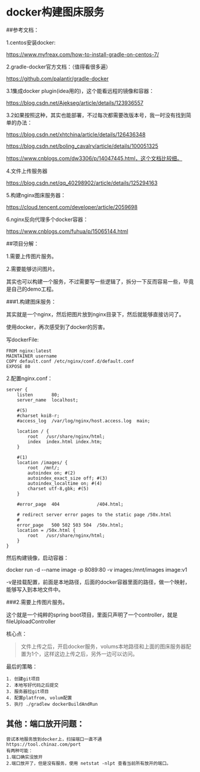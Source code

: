 # docker构建图床服务

##参考文档：

1.centos安装docker:

https://www.myfreax.com/how-to-install-gradle-on-centos-7/

2.gradle-docker官方文档：（值得看很多遍）

https://github.com/palantir/gradle-docker

3.1集成docker plugin(idea用的)，这个能看远程的镜像和容器：

https://blog.csdn.net/Ajekseg/article/details/123936557

3.2如果按照这种，其实也能部署，不过每次都需要改版本号，我一时没有找到简单的办法：

https://blog.csdn.net/xhtchina/article/details/126436348

https://blog.csdn.net/boling_cavalry/article/details/100051325

https://www.cnblogs.com/dw3306/p/14047445.html，这个文档比较细。

4.文件上传服务器

https://blog.csdn.net/qq_40298902/article/details/125294163

5.构建nginx图床服务器：

https://cloud.tencent.com/developer/article/2059698

6.nginx反向代理多个docker容器：

https://www.cnblogs.com/fuhua/p/15065144.html

##项目分解：

1.需要上传图片服务。

2.需要能够访问图片。

其实也可以构建一个服务，不过需要写一些逻辑了，拆分一下反而容易一些，毕竟是自己的demo工程。


###1.构建图床服务：

其实就是一个nginx，然后把图片放到nginx目录下，然后就能够直接访问了。

使用docker，再次感受到了docker的厉害。

写dockerFile:

	FROM nginx:latest
	MAINTAINER username
	COPY default.conf /etc/nginx/conf.d/default.conf
	EXPOSE 80

2.配置nginx.conf：

	server {
	    listen       80;
	    server_name  localhost;

	    #(5)
	    #charset koi8-r;
	    #access_log  /var/log/nginx/host.access.log  main;

	    location / {
	        root   /usr/share/nginx/html;
	        index  index.html index.htm;
	    }

	    #(1)
	    location /images/ {
	        root  /mnt/;
	        autoindex on; #(2)
	        autoindex_exact_size off; #(3)
	        autoindex_localtime on; #(4)
	        charset utf-8,gbk; #(5)
	    }

	    #error_page  404              /404.html;

	    # redirect server error pages to the static page /50x.html
	    #
	    error_page   500 502 503 504  /50x.html;
	    location = /50x.html {
	        root   /usr/share/nginx/html;
	    }
	}

然后构建镜像，启动容器：

docker run -d --name image  -p 8089:80 -v  images:/mnt/images image:v1

-v是挂载配置，前面是本地路径，后面的docker容器里面的路径，做一个映射，能够写入到本地文件中。

###2.需要上传图片服务。

这个就是一个纯粹的spring boot项目，里面只声明了一个controller，就是fileUploadController

核心点：

>文件上传之后，开启docker服务，volums本地路径和上面的图床服务器配置为1个，这样这边上传之后，另外一边可以访问。

最后的策略：

	1. 创建git项目
	2. 本地写好代码之后提交
	3. 服务器拉git项目
	4. 配置platfrom, volum配置
	5. 执行 ./gradlew dockerBuildAndRun

## 其他：端口放开问题：

	尝试本地服务放到docker上，扫描端口一直不通
	https://tool.chinaz.com/port
	有两种可能：
	1.端口确实没放开
	2.端口放开了，但是没有服务，使用 netstat -nlpt 查看当前所有放开的端口。

